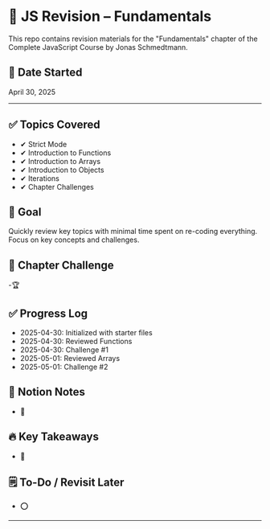 # 📘 JS Revision – Fundamentals

This repo contains revision materials for the "Fundamentals" chapter of the Complete JavaScript Course by Jonas Schmedtmann.

## 📅 Date Started

April 30, 2025

-----------------------------------------------

## ✅ Topics Covered

- ✔ Strict Mode
- ✔ Introduction to Functions
- ✔ Introduction to Arrays
- ✔ Introduction to Objects
- ✔ Iterations
- ✔ Chapter Challenges

## 🔁 Goal

Quickly review key topics with minimal time spent on re-coding everything. Focus on key concepts and challenges.

## 📌 Chapter Challenge

-🏆

## ✅ Progress Log

- 2025-04-30: Initialized with starter files
- 2025-04-30: Reviewed Functions
- 2025-04-30: Challenge #1
- 2025-05-01: Reviewed Arrays
- 2025-05-01: Challenge #2

## 📓 Notion Notes

- 🔗

## 🔥 Key Takeaways

- 🏁

## 🗒️ To-Do / Revisit Later

- ⭕

-----------------------------------------------------